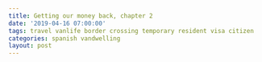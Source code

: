 ```yaml
---
title: Getting our money back, chapter 2
date: '2019-04-16 07:00:00'
tags: travel vanlife border crossing temporary resident visa citizen
categories: spanish vandwelling
layout: post
---
```


